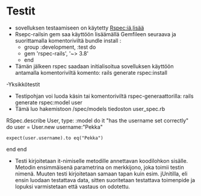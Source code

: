 # Testit

- sovelluksen testaamiseen on käytetty [Rspec:iä](http://rspec.info/),[lisää](https://github.com/rspec/rspec-rails)
- Rsepc-railsin gem saa käyttöön lisäämällä Gemfileen seuraava ja suorittamalla komentoriviltä bundle install :
  - group :development, :test do
  - gem 'rspec-rails', '~> 3.8'
  - end
- Tämän jälkeen rspec saadaan initialisoitua sovelluksen käyttöön antamalla komentoriviltä komento: rails generate rspec:install

-Yksikkötestit

  - Testipohjan voi luoda käsin tai komentoriviltä rspec-generaattorilla:  rails generate rspec:model user
  - Tämä luo hakemistoon /spec/models tiedoston user_spec.rb

RSpec.describe User, type: :model do
  it "has the username set correctly" do
    user = User.new username:"Pekka"

    expect(user.username).to eq("Pekka")
  end
end

- Testi kirjoitetaan it-nimiselle metodille annettavan koodilohkon sisälle. Metodin ensimmäisenä parametrina on merkkijono, joka toimii testin nimenä. Muuten testi kirjoitetaan samaan tapan kuin esim. jUnitilla, eli ensin luodaan testattava data, sitten suoritetaan testattava toimenpide ja lopuksi varmistetaan että vastaus on odotettu.

